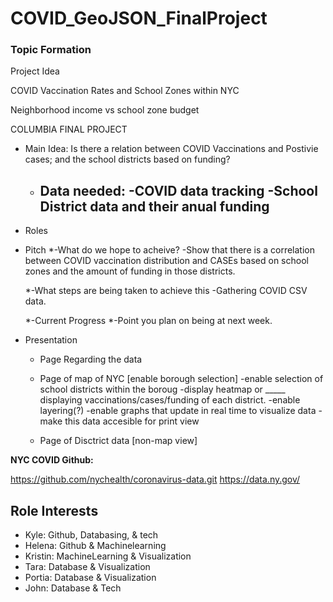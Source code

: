 # COVID_GeoJSON_FinalProject

### Topic Formation


Project Idea

COVID Vaccination Rates and School Zones within NYC

Neighborhood income vs school zone budget

COLUMBIA FINAL PROJECT

* Main Idea: Is there a relation between COVID Vaccinations and Postivie cases; and the school districts based on funding?

	- Data needed:
		-COVID data tracking
		-School District data and their anual funding
		-

* Roles

* Pitch
	*-What do we hope to acheive?
		-Show that there is a correlation between COVID vaccination distribution and CASEs based on school zones and the amount of funding in those districts.

	*-What steps are being taken to achieve this
		-Gathering COVID CSV data.

	*-Current Progress
	*-Point you plan on being at next week.

* Presentation
	* Page Regarding the data
	* Page of map of NYC [enable borough selection]
		-enable selection of school districts within the boroug
		-display heatmap or _____ displaying vaccinations/cases/funding of each district. 
		-enable layering(?)
		-enable graphs that update in real time to visualize data
			-make this data accesible for print view

	* Page of Disctrict data [non-map view]
	

__**NYC COVID Github:**__

https://github.com/nychealth/coronavirus-data.git
https://data.ny.gov/


## Role Interests

* Kyle: Github, Databasing, & tech
* Helena: Github & Machinelearning
* Kristin: MachineLearning & Visualization
* Tara: Database & Visualization
* Portia: Database & Visualization
* John: Database & Tech
